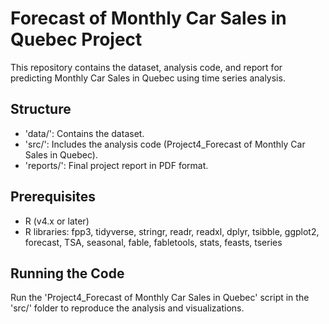 # Forecast of Monthly Car Sales in Quebec Project
This repository contains the dataset, analysis code, and report for predicting Monthly Car Sales in Quebec using time series analysis.

## Structure
- 'data/': Contains the dataset.
- 'src/': Includes the analysis code (Project4_Forecast of Monthly Car Sales in Quebec).
- 'reports/': Final project report in PDF format.

## Prerequisites
- R (v4.x or later)
- R libraries: fpp3, tidyverse, stringr, readr, readxl, dplyr, tsibble, ggplot2, forecast, TSA, seasonal, fable, fabletools, stats, feasts, tseries

## Running the Code
Run the 'Project4_Forecast of Monthly Car Sales in Quebec' script in the 'src/' folder to reproduce the analysis and visualizations.
